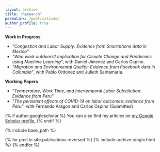 ```yaml
---
layout: archive
title: "Research"
permalink: /publications/
author_profile: true
---
```



**Work in Progress**

* _"Congestion and Labor Supply: Evidence from Smartphone data in Mexico"_
* _"Who work outdoors? Implication for Climate Change and Pandemics using Machine Learning"_, with Daniel Jimenez and Carlos Ospino.
* _"Migration and Environmental Quality: Evidence from Facebook data in Colombia"_, with Pablo Ordonez and Julieth Santamaria.


**Working Papers**

* _"Temperature, Work Time, and Intertemporal Labor Substitution: Evidence from Peru"_
* _"The persistent effects of COVID-19 on labor outcomes: evidence from Peru"_, with Fernando Aragon and Carlos Ospino (Submitted)


{% if author.googlescholar %}
  You can also find my articles on <u><a href="{{author.googlescholar}}">my Google Scholar profile</a>.</u>
{% endif %}

{% include base_path %}

{% for post in site.publications reversed %}
  {% include archive-single.html %}
{% endfor %}
